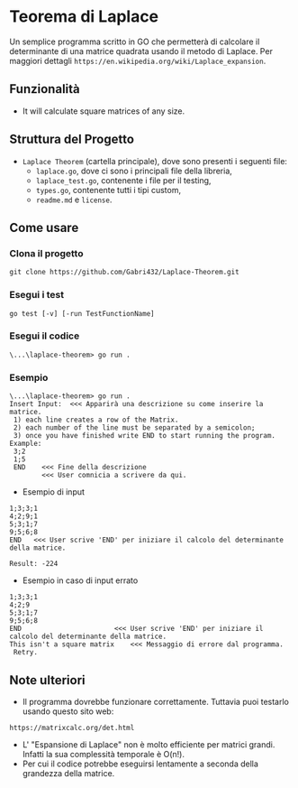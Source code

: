# Teorema di Laplace
Un semplice programma scritto in GO che permetterà di calcolare il determinante di una matrice quadrata usando il metodo di Laplace.
Per maggiori dettagli `https://en.wikipedia.org/wiki/Laplace_expansion`.

## Funzionalità
- It will calculate square matrices of any size.

## Struttura del Progetto
- `Laplace Theorem` (cartella principale), dove sono presenti i seguenti file:
  - `laplace.go`, dove ci sono i principali file della libreria,
  - `laplace_test.go`, contenente i file per il testing,
  - `types.go`, contenente tutti i tipi custom,
  - `readme.md` e `license`.


## Come usare
### Clona il progetto
```
git clone https://github.com/Gabri432/Laplace-Theorem.git
```
### Esegui i test
```
go test [-v] [-run TestFunctionName]
```
### Esegui il codice
```
\...\laplace-theorem> go run .
```

### Esempio
```
\...\laplace-theorem> go run .
Insert Input:  <<< Apparirà una descrizione su come inserire la matrice.
 1) each line creates a row of the Matrix.
 2) each number of the line must be separated by a semicolon;      
 3) once you have finished write END to start running the program.
Example:
 3;2
 1;5
 END    <<< Fine della descrizione
        <<< User comnicia a scrivere da qui.
```
- Esempio di input
```
1;3;3;1
4;2;9;1
5;3;1;7
9;5;6;8
END   <<< User scrive 'END' per iniziare il calcolo del determinante della matrice.

Result: -224
```
- Esempio in caso di input errato
```
1;3;3;1
4;2;9
5;3;1;7
9;5;6;8
END                       <<< User scrive 'END' per iniziare il calcolo del determinante della matrice.
This isn't a square matrix    <<< Messaggio di errore dal programma.
 Retry.
```

## Note ulteriori

- Il programma dovrebbe funzionare correttamente. Tuttavia puoi testarlo usando questo sito web:
```
https://matrixcalc.org/det.html
```
- L' "Espansione di Laplace" non è molto efficiente per matrici grandi. Infatti la sua complessità temporale è O(n!).
- Per cui il codice potrebbe eseguirsi lentamente a seconda della grandezza della matrice.
